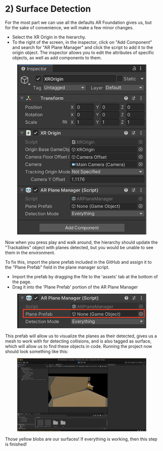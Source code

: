 # 2) Surface Detection

For the most part we can use all the defaults AR Foundation gives us, but for the sake of convenience, we will make a few minor changes. 

- Select the XR Origin in the hierarchy.
- To the right of the screen, in the inspector, click on "Add Component" and search for "AR Plane Manager" and click the script to add it to the origin object. The inspector allows you to edit the attributes of specific objects, as well as add components to them.

<figure><img src="./assets/inspector.png" alt=""><figcaption></figcaption></figure>

Now when you press play and walk around, the hierarchy should update the "Trackables" object with planes detected, but you would be unable to see them in the environment.

To fix this, import the plane prefab included in the GitHub and assign it to the "Plane Prefab" field in the plane manager script. 

- Import the prefab by dragging the file to the 'assets' tab at the bottom of the page.
- Drag it into the 'Plane Prefab' portion of the AR Plane Manager

<figure><img src="./assets/prefab.png" alt=""><figcaption></figcaption></figure>

This prefab will allow us to visualize the planes as their detected, gives us a mesh to work with for detecting collisions, and is also tagged as surface, which will allow us to find these objects in code. Running the project now should look something like this:

<figure><img src="./assets/Screen Shot 2024-11-08 at 2.28.55 PM.png" alt=""><figcaption></figcaption></figure>

Those yellow blobs are our surfaces! If everything is working, then this step is finished!
